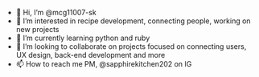 - 👋 Hi, I’m @mcg11007-sk
- 👀 I’m interested in recipe development, connecting people, working on new projects
- 🌱 I’m currently learning python and ruby
- 💞️ I’m looking to collaborate on projects focused on connecting users, UX design, back-end development and more
- 📫 How to reach me PM, @sapphirekitchen202 on IG

<!---
mcg11007-sk/mcg11007-sk is a ✨ special ✨ repository because its `README.md` (this file) appears on your GitHub profile.
You can click the Preview link to take a look at your changes.
--->
